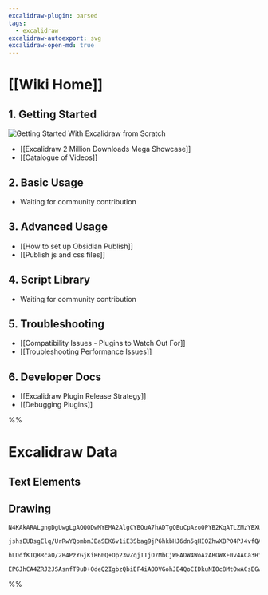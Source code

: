 ```yaml
---
excalidraw-plugin: parsed
tags:
  - excalidraw
excalidraw-autoexport: svg
excalidraw-open-md: true
---
```

# [[Wiki Home]]

## 1. Getting Started
![Getting Started With Excalidraw from Scratch](https://youtu.be/QKnQgSjJVuc)
- [[Excalidraw 2 Million Downloads Mega Showcase]]
- [[Catalogue of Videos]]

## 2. Basic Usage
- Waiting for community contribution

## 3. Advanced Usage
- [[How to set up Obsidian Publish]]
- [[Publish js and css files]]

## 4. Script Library
- Waiting for community contribution

## 5. Troubleshooting
- [[Compatibility Issues - Plugins to Watch Out For]]
- [[Troubleshooting Performance Issues]]

## 6. Developer Docs
- [[Excalidraw Plugin Release Strategy]]
- [[Debugging Plugins]]


%%
# Excalidraw Data
## Text Elements

## Drawing
```compressed-json
N4KAkARALgngDgUwgLgAQQQDwMYEMA2AlgCYBOuA7hADTgQBuCpAzoQPYB2KqATLZMzYBXUtiRoIACyhQ4zZAHoFAc0JRJQgEYA6bGwC2CgF7N6hbEcK4OCtptbErHALRY8RMpWdx8Q1TdIEfARcZgRmBShcZQUebQAWbQBGGjoghH0EDihmbgBtAF1+CFw4OABlKKhxVFAwSHUMmogiZWlU+oZCBAoAIVxsAGtlUmEOYgBhNnw2Um4IAGIAMxXV

jshsEUDsgElq/UrRwYQpmbmJBaSEK6v1iE3Sbag9jP6hkbHJ6dn5qHIOZhwXBPO4PJ4vfQAMUI+HwlRgwXmgg8oK2WWe+0ObGOAHUSOpuHxwBs0btMX9sQh4YiJMiSKjHuiIQAlYRtDjhXJoJL8EmMskZADyQOwahg3CSAAZJbz7qSMRlIZwoJDcPoYeK0ABWWVgpn7JXZcqEIw1Hgy4ly/kK/QAFSwUAAgq0uBJgksoAzweTgU7HmwKJIQsRuBw

hLDdfKIQBRcaO/2B4PzYGjKiR60Q+Op23wZqjITjO7MbCjWEADW4WoAzABOWXF0v4ACa3HiAHYq9oeAA2JJtpIADjbOstRjYBm4dU69AIQhqSWJAF9096MqyC8QOcwueh84XZSMSMbTYSLZ1D8RKgg4JWD6QSABZNjEBCx3CaYIhtBLAhhO8kU4fjQKdIF6aYv3QBYJhraDoPWSBmQQZRw2BeYFmjAARTDMIgJcV3RLFjmFKB2ABUNw3wWUlnITJ

EPGJhCA4ZRJ2JSAsnfT9uD+OdeQ2IgbzQbiEF4iAODVGohJE4QoCIDkuNIOc8MtOwACsEGwHJyjEuAnxfN8PwQCCf3wP9LQGEjGFtcd8BY+oGlzJF0g00j4LlZgoAMHNEHIiNWJaNghkM7hjNMuyWlCJ1nMs6yfPwJdwGXOglhhcJJ0XEBFyAA==
```
%%